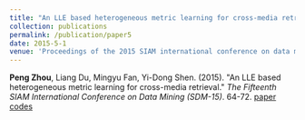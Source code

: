 ```yaml
---
title: "An LLE based heterogeneous metric learning for cross-media retrieval"
collection: publications
permalink: /publication/paper5
date: 2015-5-1
venue: 'Proceedings of the 2015 SIAM international conference on data mining'
---
```

**Peng Zhou**, Liang Du, Mingyu Fan, Yi-Dong Shen. (2015). &quot;An LLE based heterogeneous metric learning for cross-media retrieval.&quot; <i>The Fifteenth SIAM International Conference on Data Mining (SDM-15)</i>. 64-72. [paper](http://Doctor-Nobody.github.io/papers/SDM2015.pdf) [codes](http://Doctor-Nobody.github.io/codes/LLEHML.zip)